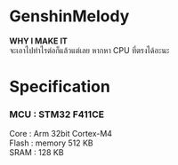# GenshinMelody
**WHY I MAKE IT**  
จะเอาไปทำไรต่อก็แล้วแต่เลย หากหา CPU ที่ตรงได้อะนะ

# Specification
### MCU : STM32 F411CE  
Core    : Arm 32bit Cortex-M4  
Flash   : memory 512 KB  
SRAM    : 128 KB  
